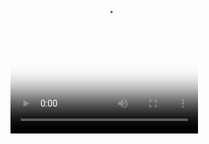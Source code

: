 <video src="tennis_play.mov" poster="video_img.png" width="300" height="300" controls preload></video>
